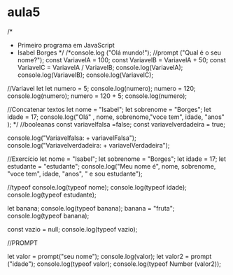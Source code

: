 # aula5
/*
* Primeiro programa em JavaScript
* Isabel Borges
*/
/*console.log ("Olá mundo!");
//prompt ("Qual é o seu nome?");
const VariavelA = 100;
const VariavelB = VariavelA + 50;
const VariavelC = VariavelA / VariavelB;
console.log(VariavelA);
console.log(VariavelB);
console.log(VariavelC);

//Variavel let
let numero = 5;
console.log(numero);
numero = 120;
console.log(numero);
numero = 120 + 5; 
console.log(numero);

//Concatenar textos
let nome = "Isabel";
let sobrenome = "Borges";
let idade = 17;
console.log("Olá" , nome, sobrenome,"voce tem", idade, "anos" );
*/
//booleanas
const variavelfalsa =false;
const variavelverdadeira = true;

console.log("Variavelfalsa: + variavelFalsa");
console.log("Variavelverdadeira: + variavelVerdadeira");

//Exercício
let nome = "Isabel";
let sobrenome = "Borges";
let idade = 17;
let estudante = "estudante";
console.log("Meu nome é", nome, sobrenome, "voce tem", idade, "anos", " e sou estudante");

//typeof
console.log(typeof nome);
console.log(typeof idade);
console.log(typeof estudante);

let banana;
console.log(typeof banana);
banana = "fruta";
console.log(typeof banana);

const vazio = null;
console.log(typeof vazio);

//PROMPT



let valor = prompt("seu nome");
console.log(valor);
let valor2 = prompt ("idade");
console.log(typeof valor);
console.log(typeof Number (valor2)); 
